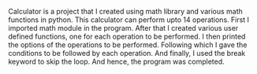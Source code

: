 Calculator is a project that I created using math library and various math functions in python.
This calculator can perform upto 14 operations.
First I imported math module in the program.
After that I created various user defined functions, one for each operation to be performed.
I then printed the options of the operations to be performed.
Following which I gave the conditions to be followed by each operation.
And finally, I used the break keyword to skip the loop.
And hence, the program was completed.
